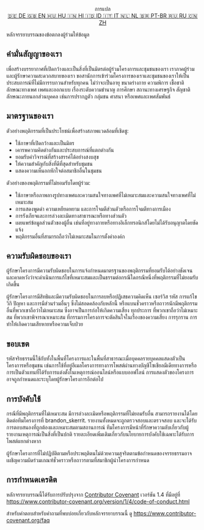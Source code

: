 <p align="center">
การแปล <br>
<a href=https://github.com/Ciphey/Ciphey/tree/master/translations/de/CODE_OF_CONDUCT.md>🇩🇪 DE   </a>
<a href=https://github.com/Ciphey/Ciphey/tree/master/CODE_OF_CONDUCT.md>🇬🇧 EN   </a>
<a href=https://github.com/Ciphey/Ciphey/tree/master/translations/hu/CODE_OF_CONDUCT.md>🇭🇺 HU   </a>
<a href=https://github.com/Ciphey/Ciphey/tree/master/translations/hi/CODE_OF_CONDUCT.md>🇮🇳 HI   </a>
<a href=https://github.com/Ciphey/Ciphey/tree/master/translations/id/CODE_OF_CONDUCT.md>🇮🇩 ID   </a>
<a href=https://github.com/Ciphey/Ciphey/tree/master/translations/it/CODE_OF_CONDUCT.md>🇮🇹 IT   </a>
<a href=https://github.com/Ciphey/Ciphey/tree/master/translations/nl/CODE_OF_CONDUCT.md>🇳🇱 NL   </a>
<a href=https://github.com/Ciphey/Ciphey/tree/master/translations/pt-br/CODE_OF_CONDUCT.md>🇧🇷 PT-BR   </a>
<a href=https://github.com/Ciphey/Ciphey/tree/master/translations/ru/CODE_OF_CONDUCT.md>🇷🇺 RU   </a>
<a href=https://github.com/Ciphey/Ciphey/tree/master/translations/zh/CODE_OF_CONDUCT.md>🇨🇳 ZH   </a>
</p>

หลักจรรยาบรรณของข้อตกลงผู้ร่วมให้ข้อมูล

## คำมั่นสัญญาของเรา

เพื่อสร้างบรรยากาศที่เปิดกว้างและเป็นสิ่งที่เป็นมิตรต่อผู้ร่วมโครงการและชุมชนของเรา เราภาคผู้ร่วมและผู้รักษาความสะดวกสบายของเรา ขอสานักการเข้าร่วมโครงการของเราและชุมชนของเราให้เป็นประสบการณ์ที่ไม่มีการรบกวนสำหรับทุกคน ไม่ว่าจะเป็นอายุ ขนาดร่างกาย ความพิการ เชื้อชาติ ลักษณะทางเพศ เพศและออกแบบ เรื่องระดับความชำนาญ การศึกษา สถานะทางเศรษฐกิจ สัญชาติ ลักษณะภายนอกส่วนบุคคล เช่นการปรากฏตัว กลุ่มชน ศาสนา หรือเพศและเพศสัมพันธ์

## มาตรฐานของเรา

ตัวอย่างพฤติกรรมที่เป็นประโยชน์เพื่อสร้างสภาพแวดล้อมที่เชิดชู:

- ใช้ภาษาที่เปิดกว้างและเป็นมิตร
- เคารพความคิดต่างกันและประสบการณ์ที่แตกต่างกัน
- ยอมรับคำวิจารณ์ที่สร้างสรรค์ได้อย่างสงบสุข
- ให้ความสำคัญกับสิ่งที่ดีที่สุดสำหรับชุมชน
- แสดงความเห็นอกหักใจต่อสมาชิกอื่นในชุมชน

ตัวอย่างของพฤติกรรมที่ไม่ยอมรับโดยผู้ร่วม:

- ใช้ภาษาหรือภาพลางรูปทางเพศและความสนใจทางเพศที่ไม่เหมาะสมและความสนใจทางเพศที่ไม่เหมาะสม
- การแสดงพูดด่า ความเหยียดหยาม และการโจมตีส่วนตัวหรือการโจมตีทางการเมือง
- การรังเกียจและการล่วงละเมิดทางสาธารณะหรือทางส่วนตัว
- เผยแพร่ข้อมูลส่วนตัวของผู้อื่น เช่นที่อยู่ทางกายหรือทางอิเล็กทรอนิกส์โดยไม่ได้รับอนุญาตโดยชัดแจ้ง
- พฤติกรรมอื่นที่สามารถถือว่าไม่เหมาะสมในการตั้งค่าองค์ก

## ความรับผิดชอบของเรา

ผู้รักษาโครงการมีความรับผิดชอบในการแจ้งกำหนดมาตรฐานของพฤติกรรมที่ยอมรับได้อย่างชัดเจน และคาดหวังว่าจะดำเนินการแก้ไขที่เหมาะสมและเป็นธรรมต่อกรณีใดกรณีหนึ่งที่พฤติกรรมที่ไม่ยอมรับเกิดขึ้น

ผู้รักษาโครงการมีสิทธิและมีความรับผิดชอบในการลบหรือปฏิเสธความคิดเห็น เซอร์วิส รหัส การแก้ไขวิกิ ปัญหา และการมีส่วนร่วมอื่นๆ ซึ่งไม่สอดคล้องกับหลักนี้ หรือแบนชั่วคราวหรือถาวรนักมีพฤติกรรมอื่นที่พวกเขาถือว่าไม่เหมาะสม ซึ่งอาจเป็นการก่อให้เกิดความเสี่ยง ทุกประการ ที่พวกเขาถือว่าไม่เหมาะสม ที่พวกเขาพิจารณาเหมาะสม ที่กรรมการโครงการจะตัดสินใจในเรื่องของความเสี่ยง การรุกราน การทำให้เกิดความเสียหายหรือความเจ็บป่วย

## ขอบเขต

รหัสจริยธรรมนี้ใช้กับทั้งในพื้นที่โครงการและในพื้นที่สาธารณะเมื่อบุคคลรายบุคคลแสดงตัวเป็นโครงการหรือชุมชน เช่นการใช้ที่อยู่อีเมลโครงการทางการโพสต์ผ่านทางบัญชีโซเชียลมีเดียทางการหรือการเป็นตัวแทนที่ได้รับการแต่งตั้งในเหตุการณ์ออนไลน์หรือแบบออฟไลน์ การแสดงตัวของโครงการอาจถูกกำหนดและระบุโดยผู้รักษาโครงการอีกต่อไป

## การบังคับใช้

กรณีที่มีพฤติกรรมที่ไม่เหมาะสม มีการล่วงละเมิดหรือพฤติกรรมที่ไม่ยอมรับอื่น สามารถรายงานได้โดยติดต่อทีมโครงการที่ brandon_skerrit. รายงานทั้งหมดจะถูกตรวจสอบและตรวจสอบ และจะได้รับการตอบสนองที่ถูกต้องและเหมาะสมตามสถานการณ์ ทีมโครงการมีหน้าที่รักษาความลับเกี่ยวกับผู้รายงานเหตุการณ์เป็นสิ่งที่เป็นปกติ รายละเอียดเพิ่มเติมเกี่ยวกับนโยบายการบังคับใช้เฉพาะได้รับการโพสต์แยกต่างหาก

ผู้รักษาโครงการที่ไม่ปฏิบัติตามหรือประพฤติตนไม่ด้วยความสุจริตตามข้อกำหนดของจรรยธรรมอาจเผชิญความผิดร่วมเกณฑ์ชั่วคราวหรือถาวรตามที่สมาชิกผู้นำโครงการกำหนด

## การกำหนดเครดิต

หลักจรรยาบรรณนี้ได้รับการปรับปรุงจาก [Contributor Covenant][homepage] เวอร์ชัน 1.4
ที่มีอยู่ที่ <https://www.contributor-covenant.org/version/1/4/code-of-conduct.html>

[homepage]: https://www.contributor-covenant.org

สำหรับคำตอบสำหรับคำถามที่พบบ่อยเกี่ยวกับหลักจรรยาบรรณนี้ ดู
<https://www.contributor-covenant.org/faq>

